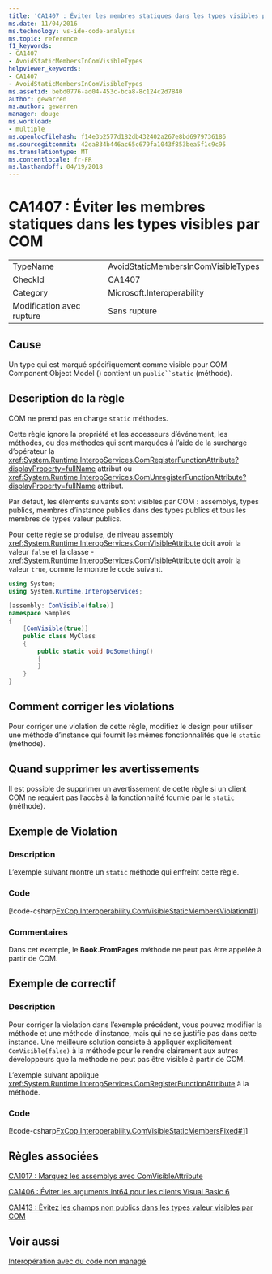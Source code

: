 ```yaml
---
title: 'CA1407 : Éviter les membres statiques dans les types visibles par COM'
ms.date: 11/04/2016
ms.technology: vs-ide-code-analysis
ms.topic: reference
f1_keywords:
- CA1407
- AvoidStaticMembersInComVisibleTypes
helpviewer_keywords:
- CA1407
- AvoidStaticMembersInComVisibleTypes
ms.assetid: bebd0776-ad04-453c-bca8-8c124c2d7840
author: gewarren
ms.author: gewarren
manager: douge
ms.workload:
- multiple
ms.openlocfilehash: f14e3b2577d182db432402a267e8bd6979736186
ms.sourcegitcommit: 42ea834b446ac65c679fa1043f853bea5f1c9c95
ms.translationtype: MT
ms.contentlocale: fr-FR
ms.lasthandoff: 04/19/2018
---
```

# <a name="ca1407-avoid-static-members-in-com-visible-types"></a>CA1407 : Éviter les membres statiques dans les types visibles par COM
|||
|-|-|
|TypeName|AvoidStaticMembersInComVisibleTypes|
|CheckId|CA1407|
|Category|Microsoft.Interoperability|
|Modification avec rupture|Sans rupture|

## <a name="cause"></a>Cause
 Un type qui est marqué spécifiquement comme visible pour COM Component Object Model () contient un `public``static` (méthode).

## <a name="rule-description"></a>Description de la règle
 COM ne prend pas en charge `static` méthodes.

 Cette règle ignore la propriété et les accesseurs d’événement, les méthodes, ou des méthodes qui sont marquées à l’aide de la surcharge d’opérateur la <xref:System.Runtime.InteropServices.ComRegisterFunctionAttribute?displayProperty=fullName> attribut ou <xref:System.Runtime.InteropServices.ComUnregisterFunctionAttribute?displayProperty=fullName> attribut.

 Par défaut, les éléments suivants sont visibles par COM : assemblys, types publics, membres d’instance publics dans des types publics et tous les membres de types valeur publics.

 Pour cette règle se produise, de niveau assembly <xref:System.Runtime.InteropServices.ComVisibleAttribute> doit avoir la valeur `false` et la classe - <xref:System.Runtime.InteropServices.ComVisibleAttribute> doit avoir la valeur `true`, comme le montre le code suivant.

```csharp
using System;
using System.Runtime.InteropServices;

[assembly: ComVisible(false)]
namespace Samples
{
    [ComVisible(true)]
    public class MyClass
    {
        public static void DoSomething()
        {
        }
    }
}
```

## <a name="how-to-fix-violations"></a>Comment corriger les violations
 Pour corriger une violation de cette règle, modifiez le design pour utiliser une méthode d’instance qui fournit les mêmes fonctionnalités que le `static` (méthode).

## <a name="when-to-suppress-warnings"></a>Quand supprimer les avertissements
 Il est possible de supprimer un avertissement de cette règle si un client COM ne requiert pas l’accès à la fonctionnalité fournie par le `static` (méthode).

## <a name="example-violation"></a>Exemple de Violation

### <a name="description"></a>Description
 L’exemple suivant montre un `static` méthode qui enfreint cette règle.

### <a name="code"></a>Code
 [!code-csharp[FxCop.Interoperability.ComVisibleStaticMembersViolation#1](../code-quality/codesnippet/CSharp/ca1407-avoid-static-members-in-com-visible-types_1.cs)]

### <a name="comments"></a>Commentaires
 Dans cet exemple, le **Book.FromPages** méthode ne peut pas être appelée à partir de COM.

## <a name="example-fix"></a>Exemple de correctif

### <a name="description"></a>Description
 Pour corriger la violation dans l’exemple précédent, vous pouvez modifier la méthode et une méthode d’instance, mais qui ne se justifie pas dans cette instance. Une meilleure solution consiste à appliquer explicitement `ComVisible(false)` à la méthode pour le rendre clairement aux autres développeurs que la méthode ne peut pas être visible à partir de COM.

 L’exemple suivant applique <xref:System.Runtime.InteropServices.ComRegisterFunctionAttribute> à la méthode.

### <a name="code"></a>Code
 [!code-csharp[FxCop.Interoperability.ComVisibleStaticMembersFixed#1](../code-quality/codesnippet/CSharp/ca1407-avoid-static-members-in-com-visible-types_2.cs)]

## <a name="related-rules"></a>Règles associées
 [CA1017 : Marquez les assemblys avec ComVisibleAttribute](../code-quality/ca1017-mark-assemblies-with-comvisibleattribute.md)

 [CA1406 : Éviter les arguments Int64 pour les clients Visual Basic 6](../code-quality/ca1406-avoid-int64-arguments-for-visual-basic-6-clients.md)

 [CA1413 : Évitez les champs non publics dans les types valeur visibles par COM](../code-quality/ca1413-avoid-non-public-fields-in-com-visible-value-types.md)

## <a name="see-also"></a>Voir aussi
 [Interopération avec du code non managé](/dotnet/framework/interop/index)